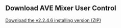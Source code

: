 ## Download AVE Mixer User Control

[Download the v2.2.4.6 installing version (ZIP)](https://github.com/ave-audio/ave-mixer-user-control/blob/main/releases/installer/v2.2.4.6/AVE%20Mixer%20User%20Control%20-%20V2.2.4.6.zip)

